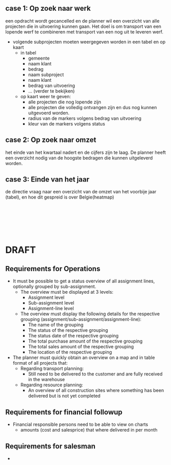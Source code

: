 

## case 1: Op zoek naar werk
een opdracht wordt gecancelled en de planner wil een overzicht van alle projecten die in uitvoering kunnen gaan. Het doel is om transport van een lopende werf te combineren met transport van een nog uit te leveren werf.

+ volgende subprojecten moeten weergegeven worden in een tabel en op kaart 
    + in tabel
        + gemeente
        + naam klant
        + bedrag
        + naam subproject
        + naam klant
        + bedrag van uitvoering
        + ... (verder te bekijken)
    + op kaart weer te geven:
        + alle projecten die nog lopende zijn
        + alle projecten die volledig ontvangen zijn en dus nog kunnen uitgevoerd worden.
        + radius van de markers volgens bedrag van uitvoering
        + kleur van de markers volgens status

## case 2: Op zoek naar omzet
het einde van het kwartaal nadert en de cijfers zijn te laag. De planner heeft een overzicht nodig van de hoogste bedragen die kunnen uitgeleverd worden.

## case 3: Einde van het jaar
de directie vraag naar een overzicht van de omzet van het voorbije jaar (tabel), en hoe dit gespreid is over Belgie(heatmap)







<br><br><br><br><br>


# DRAFT

## Requirements for Operations
+ It must be possible to get a status overview of all assignment lines, optionally grouped by sub-assignment.
	+ The overview must be displayed at 3 levels:
		+ Assignment level
		+ Sub-assignment level
		+ Assignment-line level
	+ The overview must display the following details for the respective grouping (assignment/sub-assignment/assignment-line):
		+ The name of the grouping
		+ The status of the respective grouping
		+ The status date of the respective grouping
		+ The total purchase amount of the respective grouping
		+ The total sales amount of the respective grouping
		+ The location of the respective grouping
+ The planner must quickly obtain an overview on a map and in table format of all projects that:
	+ Regarding transport planning:
		+ Still need to be delivered to the customer and are fully received in the warehouse
	+ Regarding resource planning:
		+ An overview of all construction sites where something has been delivered but is not yet completed
## Requirements for financial followup
+ Financial responsible persons need to be able to view on charts
	+ amounts (cost and salesprice) that where delivered in per month
		

## Requirements for salesman
+ 